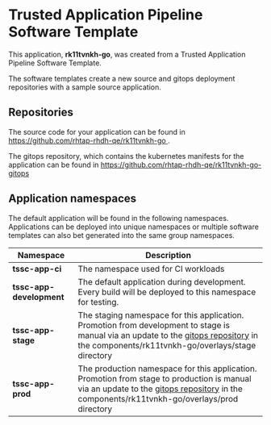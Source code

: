# Trusted Application Pipeline Software Template

This application, **rk11tvnkh-go**, was created from a Trusted Application Pipeline Software Template.

The software templates create a new source and gitops deployment repositories with a sample source application. 

## Repositories

The source code for your application can be found in [https://github.com/rhtap-rhdh-qe/rk11tvnkh-go ](https://github.com/rhtap-rhdh-qe/rk11tvnkh-go ).
 
The gitops repository, which contains the kubernetes manifests for the application can be found in 
[https://github.com/rhtap-rhdh-qe/rk11tvnkh-go-gitops ](https://github.com/rhtap-rhdh-qe/rk11tvnkh-go-gitops ) 

## Application namespaces 

The default application will be found in the following namespaces. Applications can be deployed into unique namespaces or multiple software templates can also bet generated into the same group namespaces.  

|  Namespace   |  Description   |  
| -------- | -------- |
| **tssc-app-ci** | The namespace used for CI workloads |
| **tssc-app-development** | The default application during development. Every build will be deployed to this namespace for testing. |
| **tssc-app-stage** | The staging namespace for this application. Promotion from development to stage is manual via an update to the [gitops repository](https://github.com/rhtap-rhdh-qe/rk11tvnkh-go-gitops ) in the components/rk11tvnkh-go/overlays/stage directory |
| **tssc-app-prod** | The production namespace for this application. Promotion from stage to production is manual via an update to the [gitops repository](https://github.com/rhtap-rhdh-qe/rk11tvnkh-go-gitops ) in the components/rk11tvnkh-go/overlays/prod directory |